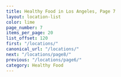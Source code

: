 ```yaml
---
title: Healthy Food in Los Angeles, Page 7
layout: location-list
color: lime
page_number: 7
items_per_page: 20
list_offset: 120
first: "/locations/"
canonical_url: "/locations/"
next: "/locations/page8/"
previous: "/locations/page6/"
category: Healthy Food
---
```


